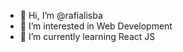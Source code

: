 - 👋 Hi, I’m @rafialisba
- 👀 I’m interested in Web Development
- 🌱 I’m currently learning React JS

<!---
rafialisba/rafialisba is a ✨ special ✨ repository because its `README.md` (this file) appears on your GitHub profile.
You can click the Preview link to take a look at your changes.
--->
